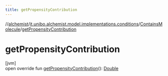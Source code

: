 ```yaml
---
title: getPropensityContribution
---
```

//[alchemist](../../../index.html)/[it.unibo.alchemist.model.implementations.conditions](../index.html)/[ContainsMolecule](index.html)/[getPropensityContribution](get-propensity-contribution.html)



# getPropensityContribution



[jvm]\
open override fun [getPropensityContribution](get-propensity-contribution.html)(): [Double](https://kotlinlang.org/api/latest/jvm/stdlib/kotlin/-double/index.html)




